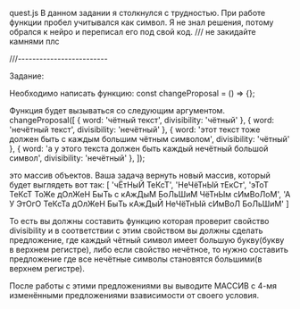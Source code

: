 quest.js
В данном задании я столкнулся с трудностью. При работе функции пробел учитывался как символ. Я не знал решения, потому обрался к нейро и переписал его под свой код. /// не закидайте камнями плс

///-------------------------

Задание:

Необходимо написать функцию: const changeProposal = () => {};

Функция будет вызываться со следующим аргументом. changeProposal([ { word: 'чётный текст', divisibility: 'чётный' }, { word: 'нечётный текст', divisibility: 'нечётный' }, { word: 'этот текст тоже должен быть с каждым большим чётным символом', divisibility: 'чётный' }, { word: 'а у этого текста должен быть каждый нечётный большой символ', divisibility: 'нечётный' }, ]);

это массив объектов.
Ваша задача вернуть новый массив, который будет выглядеть вот так: [ 'чЁтНыЙ ТеКсТ', 'НеЧёТнЫй тЕкСт', 'эТоТ ТеКсТ ТоЖе дОлЖеН БыТь с кАжДыМ БоЛьШиМ ЧёТнЫм сИмВоЛоМ', 'А У ЭтОгО ТеКсТа дОлЖеН БыТь кАжДыЙ НеЧёТнЫй сИмВоЛ БоЛьШиМ' ]

То есть вы должны составить функцию которая проверит свойство divisibility и в соответствии с этим свойством вы должны сделать предложение, где каждый чётный символ имеет большую букву(букву в верхнем регистре), либо если свойство нечётное, то нужно составить предложение где все нечётные символы становятся большими(в верхнем регистре).

После работы с этими предложениями вы выводите МАССИВ с 4-мя изменёнными предложениями взависимости от своего условия.
